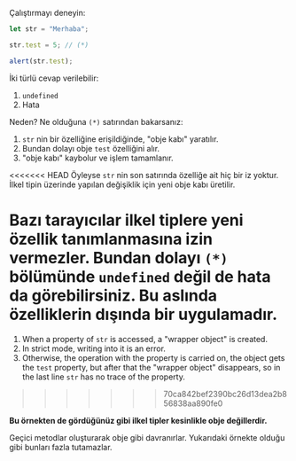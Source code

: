 
Çalıştırmayı deneyin:

```js run
let str = "Merhaba";

str.test = 5; // (*)

alert(str.test); 
```
İki türlü cevap verilebilir:
1. `undefined`
2. Hata

Neden? Ne olduğuna `(*)` satırından bakarsanız:

1. `str` nin bir özelliğine erişildiğinde, "obje kabı" yaratılır.
2. Bundan dolayı obje `test` özelliğini alır.
3. "obje kabı" kaybolur ve işlem tamamlanır.

<<<<<<< HEAD
Öyleyse `str` nin son satırında özelliğe ait hiç bir iz yoktur. İlkel tipin üzerinde yapılan değişiklik için yeni obje kabı üretilir.

Bazı tarayıcılar ilkel tiplere yeni özellik tanımlanmasına izin vermezler. Bundan dolayı `(*)` bölümünde `undefined` değil de hata da görebilirsiniz. Bu aslında özelliklerin dışında bir uygulamadır.
=======
1. When a property of `str` is accessed, a "wrapper object" is created.
2. In strict mode, writing into it is an error.
3. Otherwise, the operation with the property is carried on, the object gets the `test` property, but after that the "wrapper object" disappears, so in the last line `str` has no trace of the property.
>>>>>>> 70ca842bef2390bc26d13dea2b856838aa890fe0

**Bu örnekten de gördüğünüz gibi ilkel tipler kesinlikle obje değillerdir.**

Geçici metodlar oluşturarak obje gibi davranırlar. Yukarıdaki örnekte olduğu gibi bunları fazla tutamazlar.

